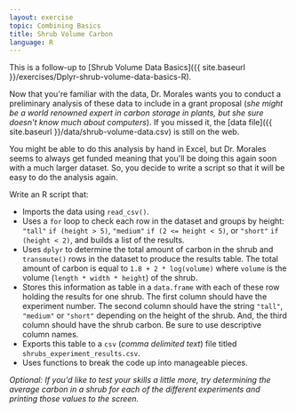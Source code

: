 ```yaml
---
layout: exercise
topic: Combining Basics
title: Shrub Volume Carbon
language: R
---
```


This is a follow-up to [Shrub Volume Data Basics]({{ site.baseurl }}/exercises/Dplyr-shrub-volume-data-basics-R).

Now that you're familiar with the data, Dr. Morales wants you to conduct a preliminary analysis of these data to include in a grant proposal (*she might be a world renowned expert in carbon storage in plants, but she sure doesn't know much about computers*). If you missed it, the [data file]({{ site.baseurl }}/data/shrub-volume-data.csv) is still on the web.

You might be able to do this analysis by hand in Excel, but Dr. Morales seems to
always get funded meaning that you'll be doing this again soon with a much
larger dataset. So, you decide to write a script so that it will be easy to do
the analysis again.

Write an R script that:

- Imports the data using `read_csv()`.
- Uses a `for` loop to check each row in the dataset and groups by height: 
  `"tall"` `if (height > 5)`, `"medium"` `if (2 <= height < 5)`, 
  or `"short"` `if (height < 2)`, and builds a list of the results.
- Uses `dplyr` to determine the total amount of carbon in the shrub and 
`transmute()` rows in the dataset to produce the results table. The total
amount of carbon is equal to `1.8 + 2 * log(volume)` where `volume` is the 
volume (`length * width * height`) of the shrub.  
- Stores this information as table in a `data.frame` with each of these row
holding the results for one shrub. The first column should have the
experiment number. The second column should have the string `"tall"`, 
`"medium"` or `"short"` depending on the height of the shrub. And, the third 
column should have the shrub carbon. Be sure to use descriptive column names.
- Exports this table to a `csv` (*comma delimited text*) file titled
`shrubs_experiment_results.csv`.
- Uses functions to break the code up into manageable pieces.

*Optional: If you'd like to test your skills a little more, try determining 
the average carbon in a shrub for each of the different experiments and 
printing those values to the screen.*
